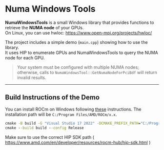 # Numa Windows Tools

**NumaWindowsTools** is a small Windows library that provides functions to retrieve the **NUMA node** of your GPUs.  
On Linux, you can use hwloc: https://www.open-mpi.org/projects/hwloc/

The project includes a simple demo (`main.cpp`) showing how to use the library.  
It uses HIP to enumerate GPUs and NumaWindowsTools to query the NUMA node for each GPU.

> Your system must be configured with multiple NUMA nodes; otherwise, calls to `NumaWindowsTool::GetNumaNodeForPciBdf` will return invalid results.

---

## Build Instructions of the Demo

You can install ROCm on Windows following [these](https://www.amd.com/en/developer/resources/rocm-hub/hip-sdk.html) instructions.
The installation path will be `C:/Program Files/AMD/ROCm/x.x`.

```bat
cmake -B build -G "Visual Studio 17 2022" -DCMAKE_PREFIX_PATH="C:/Program Files/AMD/ROCm/6.4"
cmake --build build --config Release
```
Make sure to use the correct HIP SDK path ( https://www.amd.com/en/developer/resources/rocm-hub/hip-sdk.html )

